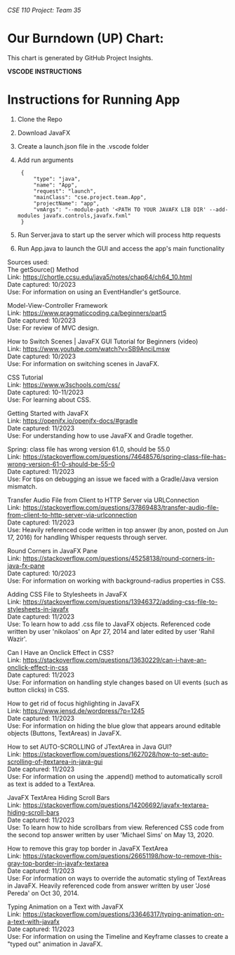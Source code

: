 _CSE 110 Project: Team 35_

# Our Burndown (UP) Chart:

This chart is generated by GitHub Project Insights.

**VSCODE INSTRUCTIONS**
# Instructions for Running App
1. Clone the Repo
2. Download JavaFX
3. Create a launch.json file in the .vscode folder
4. Add run arguments
   
        {
            "type": "java",
            "name": "App",
            "request": "launch",
            "mainClass": "cse.project.team.App",
            "projectName": "app",
            "vmArgs": "--module-path '<PATH TO YOUR JAVAFX LIB DIR' --add-modules javafx.controls,javafx.fxml"
        }
   
5. Run Server.java to start up the server which will process http requests
6. Run App.java to launch the GUI and access the app's main functionality

Sources used: <br>
  The getSource() Method <br>
    Link:           https://chortle.ccsu.edu/java5/notes/chap64/ch64_10.html<br>
    Date captured:  10/2023<br>
    Use:            For information on using an EventHandler's getSource.<br>
    
  Model-View-Controller Framework <br>
    Link:           https://www.pragmaticcoding.ca/beginners/part5 <br>
    Date captured:  10/2023 <br>
    Use:            For review of MVC design.<br>

  How to Switch Scenes | JavaFX GUI Tutorial for Beginners (video)<br>
    Link:           https://www.youtube.com/watch?v=SB9AnciLmsw<br>
    Date captured:  10/2023<br>
    Use:            For information on switching scenes in JavaFX.<br>

  CSS Tutorial<br>
    Link:           https://www.w3schools.com/css/<br>
    Date captured:  10-11/2023<br>
    Use:            For learning about CSS.<br>

  Getting Started with JavaFX<br>
    Link:           https://openjfx.io/openjfx-docs/#gradle<br>
    Date captured:  11/2023<br>
    Use:            For understanding how to use JavaFX and Gradle together.<br>
    
  Spring: class file has wrong version 61.0, should be 55.0<br>
    Link:           https://stackoverflow.com/questions/74648576/spring-class-file-has-wrong-version-61-0-should-be-55-0<br>
    Date captured:  11/2023<br>
    Use:            For tips on debugging an issue we faced with a Gradle/Java version mismatch.<br>

  Transfer Audio File from Client to HTTP Server via URLConnection<br>
    Link:           https://stackoverflow.com/questions/37869483/transfer-audio-file-from-client-to-http-server-via-urlconnection<br>
    Date captured:  11/2023<br>
    Use:            Heavily referenced code written in top answer (by anon, posted on Jun 17, 2016) for handling Whisper 
                    requests through server.<br>

  Round Corners in JavaFX Pane<br>
    Link:           https://stackoverflow.com/questions/45258138/round-corners-in-java-fx-pane<br>
    Date captured:  10/2023<br>
    Use:            For information on working with background-radius properties in CSS.<br>

  Adding CSS File to Stylesheets in JavaFX<br>
    Link:           https://stackoverflow.com/questions/13946372/adding-css-file-to-stylesheets-in-javafx<br>
    Date captured:  11/2023<br>
    Use:            To learn how to add .css file to JavaFX objects. Referenced code written by user 'nikolaos'
                    on Apr 27, 2014 and later edited by user 'Rahil Wazir'.<br>
  
  Can I Have an Onclick Effect in CSS?<br>
    Link:           https://stackoverflow.com/questions/13630229/can-i-have-an-onclick-effect-in-css<br>
    Date captured:  11/2023<br>
    Use:            For information on handling style changes based on UI events (such as button clicks) in CSS.<br>

  How to get rid of focus highlighting in JavaFX<br>
    Link:           https://www.jensd.de/wordpress/?p=1245<br>
    Date captured:  11/2023<br>
    Use:            For information on hiding the blue glow that appears around editable objects (Buttons, TextAreas)
                    in JavaFX.<br>
  
  How to set AUTO-SCROLLING of JTextArea in Java GUI?<br>
    Link:           https://stackoverflow.com/questions/1627028/how-to-set-auto-scrolling-of-jtextarea-in-java-gui<br>
    Date captured:  11/2023<br>
    Use:            For information on using the .append() method to automatically scroll as text is added
                    to a TextArea.<br>

  JavaFX TextArea Hiding Scroll Bars<br>
    Link:           https://stackoverflow.com/questions/14206692/javafx-textarea-hiding-scroll-bars<br>
    Date captured:  11/2023<br>
    Use:            To learn how to hide scrollbars from view. Referenced CSS code from the second top answer written by user
                    'Michael Sims' on May 13, 2020.<br>

  How to remove this gray top border in JavaFX TextArea<br>
    Link:           https://stackoverflow.com/questions/26651198/how-to-remove-this-gray-top-border-in-javafx-textarea<br>
    Date captured:  11/2023<br>
    Use:            For information on ways to override the automatic styling of TextAreas in JavaFX. Heavily referenced code
                    from answer written by user 'José Pereda' on Oct 30, 2014. <br>

  Typing Animation on a Text with JavaFX<br>
    Link:           https://stackoverflow.com/questions/33646317/typing-animation-on-a-text-with-javafx<br>
    Date captured:  11/2023<br>
    Use:            For information on using the Timeline and Keyframe classes to create a "typed out" animation in JavaFX.<br>
